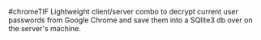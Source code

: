 #chromeTIF
Lightweight client/server combo to decrypt current user passwords from Google Chrome and save them into a SQlite3 db over on the server's machine.